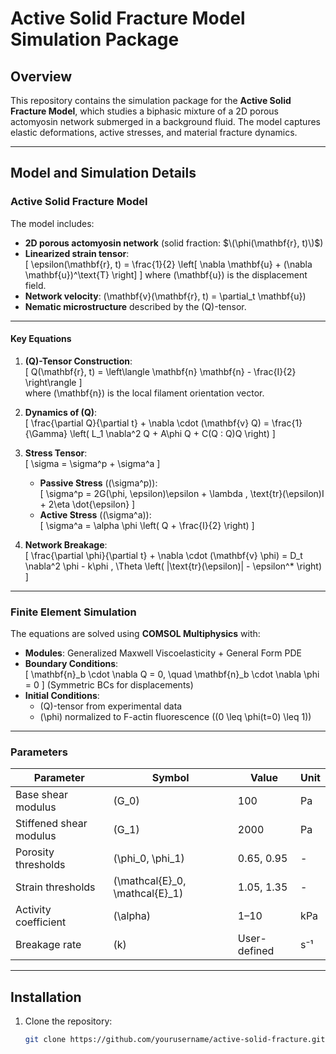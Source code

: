 # Active Solid Fracture Model Simulation Package

## Overview
This repository contains the simulation package for the **Active Solid Fracture Model**, which studies a biphasic mixture of a 2D porous actomyosin network submerged in a background fluid. The model captures elastic deformations, active stresses, and material fracture dynamics.

---

## Model and Simulation Details

### Active Solid Fracture Model
The model includes:
- **2D porous actomyosin network** (solid fraction: $\(\phi(\mathbf{r}, t)\)$)
- **Linearized strain tensor**:  
  \[
  \epsilon(\mathbf{r}, t) = \frac{1}{2} \left[ \nabla \mathbf{u} + (\nabla \mathbf{u})^\text{T} \right]
  \]
  where \(\mathbf{u}\) is the displacement field.
- **Network velocity**: \(\mathbf{v}(\mathbf{r}, t) = \partial_t \mathbf{u}\)
- **Nematic microstructure** described by the \(Q\)-tensor.

---

#### Key Equations
1. **\(Q\)-Tensor Construction**:  
   \[
   Q(\mathbf{r}, t) = \left\langle \mathbf{n} \mathbf{n} - \frac{I}{2} \right\rangle
   \]  
   where \(\mathbf{n}\) is the local filament orientation vector.

2. **Dynamics of \(Q\)**:  
   \[
   \frac{\partial Q}{\partial t} + \nabla \cdot (\mathbf{v} Q) = \frac{1}{\Gamma} \left( L_1 \nabla^2 Q + A\phi Q + C(Q : Q)Q \right)
   \]

3. **Stress Tensor**:  
   \[
   \sigma = \sigma^p + \sigma^a
   \]
   - **Passive Stress** (\(\sigma^p\)):  
     \[
     \sigma^p = 2G(\phi, \epsilon)\epsilon + \lambda \, \text{tr}(\epsilon)I + 2\eta \dot{\epsilon}
     \]
   - **Active Stress** (\(\sigma^a\)):  
     \[
     \sigma^a = \alpha \phi \left( Q + \frac{I}{2} \right)
     \]

4. **Network Breakage**:  
   \[
   \frac{\partial \phi}{\partial t} + \nabla \cdot (\mathbf{v} \phi) = D_t \nabla^2 \phi - k\phi \, \Theta \left( |\text{tr}(\epsilon)| - \epsilon^* \right)
   \]

---

### Finite Element Simulation
The equations are solved using **COMSOL Multiphysics** with:
- **Modules**: Generalized Maxwell Viscoelasticity + General Form PDE
- **Boundary Conditions**:  
  \[
  \mathbf{n}_b \cdot \nabla Q = 0, \quad \mathbf{n}_b \cdot \nabla \phi = 0
  \]
  (Symmetric BCs for displacements)
- **Initial Conditions**:  
  - \(Q\)-tensor from experimental data
  - \(\phi\) normalized to F-actin fluorescence (\(0 \leq \phi(t=0) \leq 1\))

---

### Parameters
| Parameter | Symbol | Value | Unit |
|-----------|--------|-------|------|
| Base shear modulus | \(G_0\) | 100 | Pa |
| Stiffened shear modulus | \(G_1\) | 2000 | Pa |
| Porosity thresholds | \(\phi_0, \phi_1\) | 0.65, 0.95 | - |
| Strain thresholds | \(\mathcal{E}_0, \mathcal{E}_1\) | 1.05, 1.35 | - |
| Activity coefficient | \(\alpha\) | 1–10 | kPa |
| Breakage rate | \(k\) | User-defined | s⁻¹ |

---

## Installation
1. Clone the repository:
   ```bash
   git clone https://github.com/yourusername/active-solid-fracture.git

